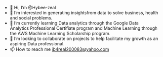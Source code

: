 - 👋 Hi, I’m @Hybee-zeal
- 👀 I’m interested in generating insightsfrom data to solve business, health and social problems.  
- 🌱 I’m currently learning Data analytics through the Google Data Analytics Professional Certifiate program and Machine Learning through the AWS Machine Learning Scholarship program. 
- 💞️ I’m looking to collaborate on projects to help facilitate my growth as an aspiring Data professional.
- 📫 How to reach me ib4real200083@yahoo.com

<!---
Hybee-zeal/Hybee-zeal is a ✨ special ✨ repository because its `README.md` (this file) appears on your GitHub profile.
You can click the Preview link to take a look at your changes.
--->
